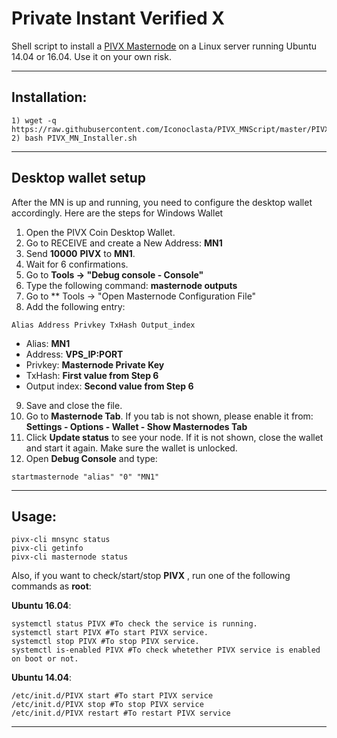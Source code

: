 # Private Instant Verified X
Shell script to install a [PIVX Masternode](http://pivx.org/) on a Linux server running Ubuntu 14.04 or 16.04. Use it on your own risk.

***
## Installation:
```
1) wget -q https://raw.githubusercontent.com/Iconoclasta/PIVX_MNScript/master/PIVX_MN_Installer.sh
2) bash PIVX_MN_Installer.sh
```
***

## Desktop wallet setup

After the MN is up and running, you need to configure the desktop wallet accordingly. Here are the steps for Windows Wallet
1. Open the PIVX Coin Desktop Wallet.
2. Go to RECEIVE and create a New Address: **MN1**
3. Send **10000** **PIVX** to **MN1**.
4. Wait for 6 confirmations.
5. Go to **Tools -> "Debug console - Console"**
6. Type the following command: **masternode outputs**
7. Go to  ** Tools -> "Open Masternode Configuration File"
8. Add the following entry:
```
Alias Address Privkey TxHash Output_index
```
* Alias: **MN1**
* Address: **VPS_IP:PORT**
* Privkey: **Masternode Private Key**
* TxHash: **First value from Step 6**
* Output index:  **Second value from Step 6**
9. Save and close the file.
10. Go to **Masternode Tab**. If you tab is not shown, please enable it from: **Settings - Options - Wallet - Show Masternodes Tab**
11. Click **Update status** to see your node. If it is not shown, close the wallet and start it again. Make sure the wallet is unlocked.
12. Open **Debug Console** and type:
```
startmasternode "alias" "0" "MN1"
```
***

## Usage:
```
pivx-cli mnsync status
pivx-cli getinfo
pivx-cli masternode status
```

Also, if you want to check/start/stop **PIVX** , run one of the following commands as **root**:

**Ubuntu 16.04**:
```
systemctl status PIVX #To check the service is running.
systemctl start PIVX #To start PIVX service.
systemctl stop PIVX #To stop PIVX service.
systemctl is-enabled PIVX #To check whetether PIVX service is enabled on boot or not.
```
**Ubuntu 14.04**:  
```
/etc/init.d/PIVX start #To start PIVX service
/etc/init.d/PIVX stop #To stop PIVX service
/etc/init.d/PIVX restart #To restart PIVX service
```

***
